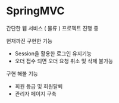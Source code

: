 # SpringMVC
간단한 웹 서비스 ( 물류 ) 프로젝트 진행 중

현재까진 구현한 기능
- Session을 활용한 로그인 유지기능
- 오더 접수 되면 오더 요청 취소 및 삭제 불가능

구현 해볼 기능
 - 회원 등급 및 회원탈퇴
 - 관리자 페이지 구축
